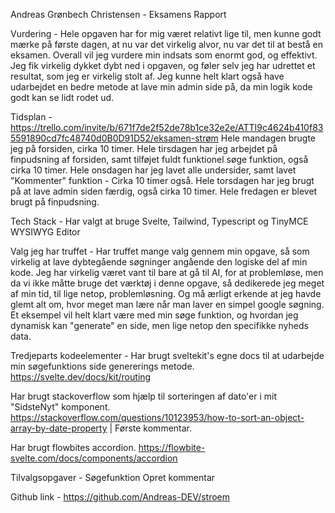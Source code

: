 Andreas Grønbech Christensen - Eksamens Rapport

Vurdering -
Hele opgaven har for mig været relativt lige til, men kunne godt mærke på første dagen, at nu var det virkelig alvor, nu var det til at bestå en eksamen.
Overall vil jeg vurdere min indsats som enormt god, og effektivt. Jeg fik virkelig dykket dybt ned i opgaven, og føler selv jeg har udrettet et resultat, som jeg er virkelig stolt af.
Jeg kunne helt klart også have udarbejdet en bedre metode at lave min admin side på, da min logik kode godt kan se lidt rodet ud.

Tidsplan - https://trello.com/invite/b/671f7de2f52de78b1ce32e2e/ATTI9c4624b410f835591890cd7fc48740d0B0D91D52/eksamen-strøm
Hele mandagen brugte jeg på forsiden, cirka 10 timer.
Hele tirsdagen har jeg arbejdet på finpudsning af forsiden, samt tilføjet fuldt funktionel søge funktion, også cirka 10 timer.
Hele onsdagen har jeg lavet alle undersider, samt lavet "Kommenter" funktion - Cirka 10 timer også.
Hele torsdagen har jeg brugt på at lave admin siden færdig, også cirka 10 timer. 
Hele fredagen er blevet brugt på finpudsning.


Tech Stack -
Har valgt at bruge Svelte, Tailwind, Typescript og TinyMCE WYSIWYG Editor

Valg jeg har truffet -
Har truffet mange valg gennem min opgave, så som virkelig at lave dybtegående søgninger angående den logiske del af min kode.
Jeg har virkelig været vant til bare at gå til AI, for at problemløse, men da vi ikke måtte bruge det værktøj i denne opgave, så dedikerede jeg meget af min tid, til lige netop, problemløsning. Og må ærligt erkende at jeg havde glemt alt om, hvor meget man lære når man laver en simpel google søgning.
Et eksempel vil helt klart være med min søge funktion, og hvordan jeg dynamisk kan "generate" en side, men lige netop den specifikke nyheds data.


Tredjeparts kodeelementer -
Har brugt sveltekit's egne docs til at udarbejde min søgefunktions side genererings metode.
https://svelte.dev/docs/kit/routing

Har brugt stackoverflow som hjælp til sorteringen af dato'er i mit "SidsteNyt" komponent.
https://stackoverflow.com/questions/10123953/how-to-sort-an-object-array-by-date-property | Første kommentar.

Har brugt flowbites accordion.
https://flowbite-svelte.com/docs/components/accordion

Tilvalgsopgaver -
Søgefunktion
Opret kommentar

Github link -
https://github.com/Andreas-DEV/stroem